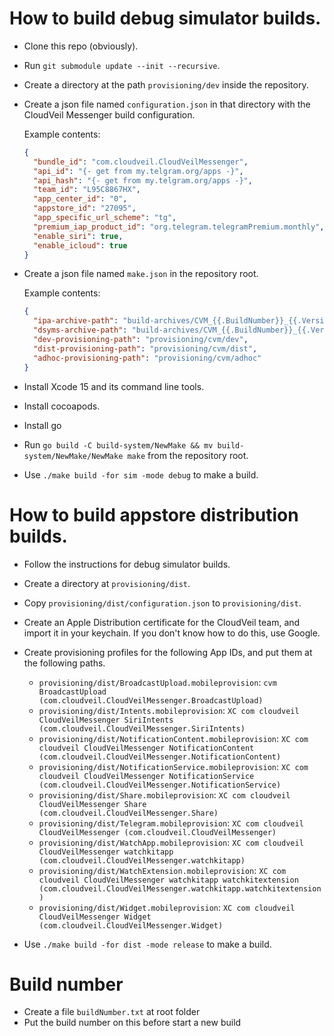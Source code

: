 # How to build debug simulator builds.

* Clone this repo (obviously).

* Run `git submodule update --init --recursive`.

* Create a directory at the path `provisioning/dev` inside the repository.

* Create a json file named `configuration.json` in that directory with the CloudVeil Messenger build configuration.

  Example contents:

  ```json
  {
  	"bundle_id": "com.cloudveil.CloudVeilMessenger",
  	"api_id": "{- get from my.telgram.org/apps -}",
  	"api_hash": "{- get from my.telgram.org/apps -}",
  	"team_id": "L95C8867HX",
  	"app_center_id": "0",
  	"appstore_id": "27095",
  	"app_specific_url_scheme": "tg",
  	"premium_iap_product_id": "org.telegram.telegramPremium.monthly",
  	"enable_siri": true,
  	"enable_icloud": true
  }
  ```

* Create a json file named `make.json` in the repository root.

  Example contents:

  ```json
  {
  	"ipa-archive-path": "build-archives/CVM_{{.BuildNumber}}_{{.Version}}_{{.BuildFor}}_{{.BuildMode}}.ipa",
  	"dsyms-archive-path": "build-archives/CVM_{{.BuildNumber}}_{{.Version}}_{{.BuildFor}}_{{.BuildMode}}.dSYMs",
  	"dev-provisioning-path": "provisioning/cvm/dev",
  	"dist-provisioning-path": "provisioning/cvm/dist",
  	"adhoc-provisioning-path": "provisioning/cvm/adhoc"
  }
  ```

* Install Xcode 15 and its command line tools.

* Install cocoapods.

* Install go

* Run `go build -C build-system/NewMake && mv build-system/NewMake/NewMake make` from the repository root.

* Use `./make build -for sim -mode debug` to make a build.

# How to build appstore distribution builds.

* Follow the instructions for debug simulator builds.

* Create a directory at `provisioning/dist`.

* Copy `provisioning/dist/configuration.json` to `provisioning/dist`.

* Create an Apple Distribution certificate for the CloudVeil team, and import it in your keychain.
  If you don't know how to do this, use Google.

* Create provisioning profiles for the following App IDs, and put them at the following paths.
   - `provisioning/dist/BroadcastUpload.mobileprovision`: `cvm BroadcastUpload (com.cloudveil.CloudVeilMessenger.BroadcastUpload)`
   - `provisioning/dist/Intents.mobileprovision`: `XC com cloudveil CloudVeilMessenger SiriIntents (com.cloudveil.CloudVeilMessenger.SiriIntents)`
   - `provisioning/dist/NotificationContent.mobileprovision`: `XC com cloudveil CloudVeilMessenger NotificationContent (com.cloudveil.CloudVeilMessenger.NotificationContent)`
   - `provisioning/dist/NotificationService.mobileprovision`: `XC com cloudveil CloudVeilMessenger NotificationService (com.cloudveil.CloudVeilMessenger.NotificationService)`
   - `provisioning/dist/Share.mobileprovision`: `XC com cloudveil CloudVeilMessenger Share (com.cloudveil.CloudVeilMessenger.Share)`
   - `provisioning/dist/Telegram.mobileprovision`: `XC com cloudveil CloudVeilMessenger (com.cloudveil.CloudVeilMessenger)`
   - `provisioning/dist/WatchApp.mobileprovision`: `XC com cloudveil CloudVeilMessenger watchkitapp (com.cloudveil.CloudVeilMessenger.watchkitapp)`
   - `provisioning/dist/WatchExtension.mobileprovision`: `XC com cloudveil CloudVeilMessenger watchkitapp watchkitextension (com.cloudveil.CloudVeilMessenger.watchkitapp.watchkitextension)`
   - `provisioning/dist/Widget.mobileprovision`: `XC com cloudveil CloudVeilMessenger Widget (com.cloudveil.CloudVeilMessenger.Widget)`

* Use `./make build -for dist -mode release` to make a build.

# Build number
- Create a file `buildNumber.txt` at root folder
- Put the build number on this before start a new build